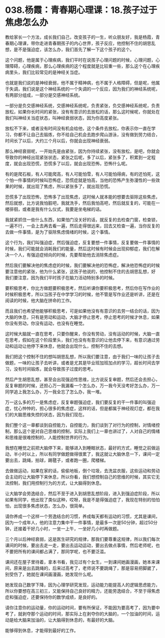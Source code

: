 # 038.杨霞：青春期心理课：18.孩子过于焦虑怎么办

教给家长一个方法，成长我们自己，改变孩子的一生，听众朋友好，我是杨霞，青春期心理课，带你走进青春期孩子的内心世界，孩子反应，他控制不住的胡思乱想，是不是强迫症，该怎么办，我们首先了解一下这个孩子的这个。

这个问题，他是属于心理疾病，我们平时在说孩子心理问题的时候，心理问题，心理障碍，心理疾病，那么心理疾病的这个程度就是比较重一些，那么这个在心理疾病里头，我们比较常见的是神经关当症。

也就是我们说的是神经衰弱，他不属于精神病，也不属于人格障碍，但是呢，他属于失调，我们说是这个神经系统的一个失调的一个反应，因为我们的神经系统呢，有两部分组成，一部分是交感神经系统。

一部分是负交感神经系统，交感神经系统呢，负责紧张，负交感神经系统呢，负责放松，如果你长时间的紧张，没有有意识的去放松的话，那么这时候呢，你就处在我们叫神经关当症状态，叫神经衰弱状态，因为你高度紧张。

放松不下来，或者没有时间没有机会给他，这个条件去放松，你表示你一直在学习，你都不让自己去锻炼，你不给自己机会去跑步爬山游泳，没有做到劳力结合，时间长了以后，大约三个月以后，你就会出现神经衰弱。

那么神经衰弱呢，一开始先是由紧张，因为你持续紧张，没有放松，是吧，你就会导致你的神经出现紧张状态，紧张之后呢，多了以后，紧张多了，积累到一定程度，就会出现恐慌，恐慌多了以后，就会出现恐怖，恐怖什么呢。

有的是爬石板，有人可能爬高，有人可能怕雪，有人可能怕得病，有的还怕死，这个怕一件事情的时候叫恐怖症，恐慌症就是怕高，当他的恐怖产生弥漫性的一些效果的时候，就出现了焦虑，所以紧张多了，就出现恐慌。

恐慌多了出现恐怖，恐怖多了出现焦虑，这时候人就本能的想要去驱除这些焦虑，然后就想，比方说我怕脏吧，我就洗手，然后我怕高吧，然后就反复的，可能在一楼徘徊，或者是我有什么仪式，我要是坐电梯的话。

我就紧抓住一些什么东西，如果怕门没关好的话，就反复的去检查门窗，检查锁，一遍不行，一会上去再去看一遍，然后走得很远来，回去又检查一遍，当你反复的去做一件事情，是为了驱除焦虑情绪的时候，这个事情。

这个行为，我们叫强迫症，然后强迫症，反复要想一件事情，反复要做一件事情的时候，我们可能就会消耗我们的能量，然后这时候有时候会出现抑郁症，我们在解决一个人，有强迫症倾向的时候，先要帮助他去消除焦虑症。

然后我们要解决他的焦虑症的时候，我们要解决他的恐怖症，解决他恐怖症的时候要注意他的紧张，他为什么紧张，这孩子他说的，他控制不住的去胡思乱想，好 我们要注意，因为我们平时孩子在脑力活动特别多的时候。

要积极思考，你比方做题要积极思考，然后听课你要积极思考，然后你在写作业的时候积极思考，所以当孩子在中学学习的时候，他不管是写作业还是听讲，还是在阅读的时候，他大脑在拼命的工作。

而且我们也希望他能够积极思考，可是如果他没有有意识的去劳一结合的话，因为大脑的休息，只有是劳动和运动，大脑才停止思考，停止思考的时候才休息，如果你没有劳动，你没有运动，也没有在睡觉。

这时候大脑就一直在思考，只要你醒来，你没有劳动，没有运动的时候，大脑一直在思考，假如在这个阶段里头，我们也没有有意识的让他去停下来，有意识通过劳动和运动让他停下来休息，他就会出现什么，控制不住的去想。

我们把这个控制不住的想叫胡思乱想，所以我们要注意，由于我们一味的让孩子去做题，一味的让孩子去听讲，或者是尤其是毕业班加班加点的学习，超长时间去学习，没有时间锻炼，就会导致孩子过度的思考。

然后产生胡思乱想，甚至会出现强迫性思维，比方说反复审题，然后还会去担心，反复审题的时候，还担心万一我漏看一个怎么办，万一我今天没考好怎么办，万一同学追上我怎么办，万一我全忘了怎么办，我一堆。

万一这么多的万一是焦虑症，反复审题强迫症，我们要反复的干一件事的叫强迫症，忧心忡忡的，担心很多的焦虑症，这样的话，但是都属于神经观灯症，都在我们的大脑思维失控的状态，因为我们现在。

我们整个这一章都谈到自控能力，自控能力，我们谈到了对行为的控制，对情绪控制，那么这个是对自己思维的控制，实际上我们上一章也讲过了，人对自己的情绪和思维是很难控制的，人能控制世界的行为。

我想在睡觉之前把大脑停下来，能够进入到睡眠状态，最好的方式，睡觉之前做运动，半小时以上，所以有同学做题做得很累了，我这就让大脑休息一下，课间一定要出去，跳绳，拍球，踢毽子，或者跑一圈，爬楼梯。

去做做运动，如果在家的话，偷偷地板，倒个垃圾，去洗盆衣服，这些运动和劳动会主动的让大脑停下来休息，所以你看，我们想控制自己的思维的时候，其实它无法控制，我们用控制行为的方式，让大脑得到休息。

让大脑学会劳逸结合，然后不至于进入到胡思乱想阶段，进入到强迫症阶段，所以如果有同学，他出现了类似这种，哎呀，我是不是得强迫症了，我现在特别的怕怕怕，出现很多焦虑状态，怎么办，很简单。

请你养成一个这样一个劳逸结合的习惯，养成每天都有运动的习惯，尤其是课间，因为一个成年人，他的注意力集中干一件事情，是最多一次是50分钟，超过50分钟，还接着干好几小时，一坐一上午，一坐好几小时再做题。

三个月以后神经衰弱，这是医生研究的规律，那我们要尊重这规律，所以我们每次课间的时候，要出去走一走，要出去运动运动，要出去做点事情，然后老师呢，也不要把所有的课间都占满了，那同学呢，也不要泛滥。

课间还在屋子里待着，拿本书看，我见过有个女生，一到课间她画漫画，她本来课间，原来是出去跳绳的，后来过高考了，老师说不要跳绳了，那是容易把脚崴了，别受伤了，她就在课间画漫画，她发现什么呢。

她发现自己数学下降，因为心理学研究发现，运动能力能提高人的逻辑思虑能力，所以你要想在高三初三，又能保持自己良好的精力，还能劳逸结合，不至于得焦虑症和强迫症，还要保持你的数学成绩，是良好的。

请你注意你的运动量，你的运动时间，要有所保证，不能因为要高考了，因为要中考了，就剥夺那个运动的时间，那实际上在剥夺你的大脑的，一个加油的时间，运动是给大脑来加油的，让大脑得到休息的，有最好的大脑。

能够得到休息，才能得到最好的工作。